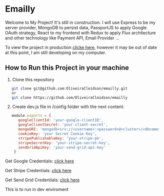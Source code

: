 # Emailly
Welcome to My Project! It's still in construction. I will use Express to be my server provider, MongoDB to persist data, PassportJS to apply Google OAuth strategy, React to my frontend with Redux to apply Flux architecture and other technology like Payment API, Email Provider ...

To view the project in production [clicke here](https://aqueous-shore-60006.herokuapp.com/), however it may be out of date at this point, I am still developing on my computer.

## How to Run this Project in your machine
1) Clone this repository
```bash
   git clone git@github.com:OliveiraCleidson/emailly.git
   or
   git clone https://github.com/OliveiraCleidson/emailly
```

2) Create dev.js file in /config folder with the next content:
```javascript
   module.exports = {
      googleClientId: 'your-google-clientID',
      googleClientSecret: 'your-client-secret',
      mongoURI: 'mongodb+srv://<username>:<password>@<cluster>/<dbname>',
      cookieKey: 'your Secret Cookie Key',
      stripePublishableKey: 'your-stripe-pk',
      stripeSecretKey: 'your-stripe-secret-key',
      sendGridApiKey: 'your-send-grid-api-key'
    }
```
Get Google Credentials: [click here](https://console.developers.google.com/projectselector2/apis/credentials)

Get Stripe Credentials: [click here](https://stripe.com/br)

Get Send Grid Credentials: [click here](https://app.sendgrid.com/guide/integrate/langs/nodejs)

This is to run in dev enviroment 
